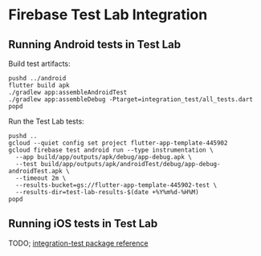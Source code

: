 # Firebase Test Lab Integration

## Running Android tests in Test Lab

Build test artifacts:

```shell
pushd ../android
flutter build apk
./gradlew app:assembleAndroidTest
./gradlew app:assembleDebug -Ptarget=integration_test/all_tests.dart
popd
```

Run the Test Lab tests:

```shell
pushd ..
gcloud --quiet config set project flutter-app-template-445902
gcloud firebase test android run --type instrumentation \
  --app build/app/outputs/apk/debug/app-debug.apk \
  --test build/app/outputs/apk/androidTest/debug/app-debug-androidTest.apk \
  --timeout 2m \
  --results-bucket=gs://flutter-app-template-445902-test \
  --results-dir=test-lab-results-$(date +%Y%m%d-%H%M)
popd 
```

## Running iOS tests in Test Lab

TODO; [integration-test package reference](https://github.com/flutter/flutter/tree/main/packages/integration_test)

